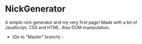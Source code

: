 # NickGenerator
A simple nick generator and my very first page!
Made with a bit of JavaScript, CSS and HTML. Also DOM manipulation.
 - (Go to "Master" branch) -
